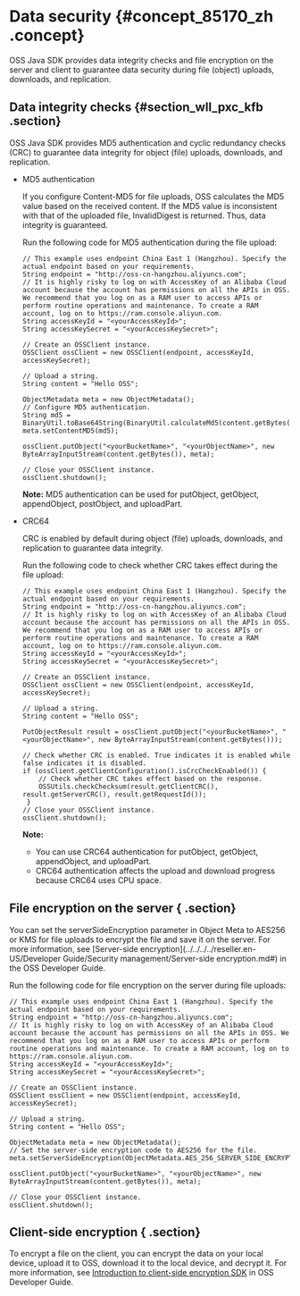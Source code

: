 # Data security {#concept_85170_zh .concept}

OSS Java SDK provides data integrity checks and file encryption on the server and client to guarantee data security during file \(object\) uploads, downloads, and replication.

## Data integrity checks {#section_wll_pxc_kfb .section}

OSS Java SDK provides MD5 authentication and cyclic redundancy checks \(CRC\) to guarantee data integrity for object \(file\) uploads, downloads, and replication.

-   MD5 authentication

    If you configure Content-MD5 for file uploads, OSS calculates the MD5 value based on the received content. If the MD5 value is inconsistent with that of the uploaded file, InvalidDigest is returned. Thus, data integrity is guaranteed.

    Run the following code for MD5 authentication during the file upload:

    ```language-java
    // This example uses endpoint China East 1 (Hangzhou). Specify the actual endpoint based on your requirements.
    String endpoint = "http://oss-cn-hangzhou.aliyuncs.com";
    // It is highly risky to log on with AccessKey of an Alibaba Cloud account because the account has permissions on all the APIs in OSS. We recommend that you log on as a RAM user to access APIs or perform routine operations and maintenance. To create a RAM account, log on to https://ram.console.aliyun.com.
    String accessKeyId = "<yourAccessKeyId>";
    String accessKeySecret = "<yourAccessKeySecret>";
    
    // Create an OSSClient instance.
    OSSClient ossClient = new OSSClient(endpoint, accessKeyId, accessKeySecret);
    
    // Upload a string.
    String content = "Hello OSS";
    
    ObjectMetadata meta = new ObjectMetadata();
    // Configure MD5 authentication.
    String md5 = BinaryUtil.toBase64String(BinaryUtil.calculateMd5(content.getBytes()));
    meta.setContentMD5(md5);
    
    ossClient.putObject("<yourBucketName>", "<yourObjectName>", new ByteArrayInputStream(content.getBytes()), meta);
    
    // Close your OSSClient instance.
    ossClient.shutdown();
    
    ```

    **Note:** MD5 authentication can be used for putObject, getObject, appendObject, postObject, and uploadPart.

-   CRC64

    CRC is enabled by default during object \(file\) uploads, downloads, and replication to guarantee data integrity.

    Run the following code to check whether CRC takes effect during the file upload:

    ```language-java
    // This example uses endpoint China East 1 (Hangzhou). Specify the actual endpoint based on your requirements.
    String endpoint = "http://oss-cn-hangzhou.aliyuncs.com";
    // It is highly risky to log on with AccessKey of an Alibaba Cloud account because the account has permissions on all the APIs in OSS. We recommend that you log on as a RAM user to access APIs or perform routine operations and maintenance. To create a RAM account, log on to https://ram.console.aliyun.com.
    String accessKeyId = "<yourAccessKeyId>";
    String accessKeySecret = "<yourAccessKeySecret>";
    
    // Create an OSSClient instance.
    OSSClient ossClient = new OSSClient(endpoint, accessKeyId, accessKeySecret);
    
    // Upload a string.
    String content = "Hello OSS";
    
    PutObjectResult result = ossClient.putObject("<yourBucketName>", "<yourObjectName>", new ByteArrayInputStream(content.getBytes()));
    
    // Check whether CRC is enabled. True indicates it is enabled while false indicates it is disabled.
    if (ossClient.getClientConfiguration().isCrcCheckEnabled()) {
    	// Check whether CRC takes effect based on the response.
        OSSUtils.checkChecksum(result.getClientCRC(), result.getServerCRC(), result.getRequestId());
     }
    // Close your OSSClient instance.
    ossClient.shutdown();
    
    ```

    **Note:** 

    -   You can use CRC64 authentication for putObject, getObject, appendObject, and uploadPart.
    -   CRC64 authentication affects the upload and download progress because CRC64 uses CPU space.

## File encryption on the server { .section}

You can set the serverSideEncryption parameter in Object Meta to AES256 or KMS for file uploads to encrypt the file and save it on the server. For more information, see [Server-side encryption](../../../../reseller.en-US/Developer Guide/Security management/Server-side encryption.md#) in the OSS Developer Guide.

Run the following code for file encryption on the server during file uploads:

```language-java
// This example uses endpoint China East 1 (Hangzhou). Specify the actual endpoint based on your requirements.
String endpoint = "http://oss-cn-hangzhou.aliyuncs.com";
// It is highly risky to log on with AccessKey of an Alibaba Cloud account because the account has permissions on all the APIs in OSS. We recommend that you log on as a RAM user to access APIs or perform routine operations and maintenance. To create a RAM account, log on to https://ram.console.aliyun.com.
String accessKeyId = "<yourAccessKeyId>";
String accessKeySecret = "<yourAccessKeySecret>";

// Create an OSSClient instance.
OSSClient ossClient = new OSSClient(endpoint, accessKeyId, accessKeySecret);

// Upload a string.
String content = "Hello OSS";

ObjectMetadata meta = new ObjectMetadata();
// Set the server-side encryption code to AES256 for the file.
meta.setServerSideEncryption(ObjectMetadata.AES_256_SERVER_SIDE_ENCRYPTION);

ossClient.putObject("<yourBucketName>", "<yourObjectName>", new ByteArrayInputStream(content.getBytes()), meta);

// Close your OSSClient instance.
ossClient.shutdown();

```

## Client-side encryption { .section}

To encrypt a file on the client, you can encrypt the data on your local device, upload it to OSS, download it to the local device, and decrypt it. For more information, see [Introduction to client-side encryption SDK](https://partners-intl.aliyun.com/help/doc-detail/73332.htm) in OSS Developer Guide.

